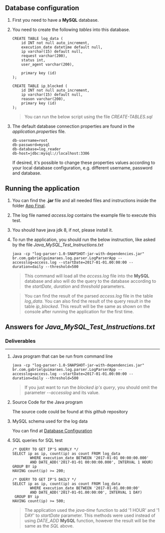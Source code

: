 ## Database configuration
1. First you need to have a **MySQL** database. 

1. You need to create the following _tables_ into this database.

    ```
    CREATE TABLE log_data (
        id INT not null auto_increment,
        execution_date datetime default null,
        ip varchar(15) default null,
        request varchar(200),
        status int,
        user_agent varchar(200),
        
        primary key (id)
    );

    CREATE TABLE ip_blocked (
        id INT not null auto_increment,
        ip varchar(15) default null,
        reason varchar(200),
        primary key (id)
    );

    ```
    > You can run the below script using the file _CREATE-TABLES.sql_

1. The default database connection properties are found in the _application.properties_ file.

    ```
    db-username=root
    db-password=mysql
    db-database=log_reader
    db-host=jdbc:mysql://localhost:3306
    ```
    If desired, it's possible to change these properties values according to your local database configuration, e.g. different username, password and database.

## Running the application

1. You can find the **.jar** file and all needed files and instructions inside the folder [App Final](app-final).

1. The log file named _access.log_ contains the example file to execute this test.

1. You should have java jdk 8, if not, please install it.

1. To run the application, you should run the below instruction, like asked by the file _Java_MySQL_Test_Instructions.txt_

    ```
    java -cp "log-parser-1.0-SNAPSHOT-jar-with-dependencies.jar" br.com.gabrielguimaraes.log.parser.LogParserApp --accesslog=access.log --startDate=2017-01-01.00:00:00 --duration=daily --threshold=500
    ```
    > This command will load all the _access.log_ file into the **MySQL** database and also will do the query to the database according to the _startDate_, _duration_ and _threshold_ parameters.

    > You can find the result of the parsed _access.log_ file in the table _log_data_.
    > You can also find the result of the query result in the table _ip_blocked_. This result will be the same as shown on the console after running the application for the first time.

## Answers for _Java_MySQL_Test_Instructions.txt_

### Deliverables
---
1. Java program that can be run from command line
    ```
    java -cp "log-parser-1.0-SNAPSHOT-jar-with-dependencies.jar" br.com.gabrielguimaraes.log.parser.LogParserApp --accesslog=access.log --startDate=2017-01-01.00:00:00 --duration=daily --threshold=500
    ```

    > If you just want to run the _blocked ip's query_, you should omit the parameter  _--accesslog_ and its value.

1. Source Code for the Java program
    
    The source code could be found at this _github_ repository 

1. MySQL schema used for the log data
    
    You can find at [Database Configuration](#database-configuration)

1. SQL queries for SQL test

    ```
    /* QUERY TO GET IP'S HOURLY */
    SELECT ip as ip, count(ip) as count FROM log_data
			WHERE execution_date BETWEEN '2017-01-01 00:00:00.000'
			AND DATE_ADD('2017-01-01 00:00:00.000', INTERVAL 1 HOUR)
	GROUP BY ip
	HAVING count(ip) >= 200;

    /* QUERY TO GET IP'S DAILY */
    SELECT ip as ip, count(ip) as count FROM log_data
			WHERE execution_date BETWEEN '2017-01-01.00:00:00'
			AND DATE_ADD('2017-01-01.00:00:00', INTERVAL 1 DAY)
	 GROUP BY ip
	HAVING count(ip) >= 500;
    ```
    > The application used the _java-time_ function to add '1 HOUR' and '1 DAY' to _startDate_ parameter. This methods were used instead of using _DATE_ADD_ **MySQL** function, however the result will be the same as the _SQL_ above.


